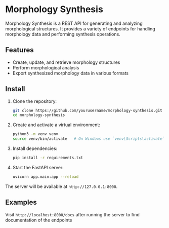 # Morphology Synthesis



Morphology Synthesis is a REST API for generating and analyzing morphological structures. It provides a variety of endpoints for handling morphology data and performing synthesis operations.

## Features

- Create, update, and retrieve morphology structures
- Perform morphological analysis
- Export synthesized morphology data in various formats

## Install

1. Clone the repository:
    ```bash
    git clone https://github.com/yourusername/morphology-synthesis.git
    cd morphology-synthesis
    ```

2. Create and activate a virtual environment:
    ```bash
    python3 -m venv venv
    source venv/bin/activate   # On Windows use `venv\Scripts\activate`
    ```

3. Install dependencies:
    ```bash
    pip install -r requirements.txt
    ```

4. Start the FastAPI server:
    ```bash
    uvicorn app.main:app --reload
    ```


The server will be available at `http://127.0.0.1:8000`.


## Examples

Visit `http://localhost:8000/docs` after running the server to find documentation of the endpoints